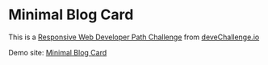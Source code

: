 # Minimal Blog Card

This is a [Responsive Web Developer Path Challenge](https://devchallenges.io/challenge/minimal-blog-card) from [deveChallenge.io](https://devchallenges.io)

Demo site: [Minimal Blog Card](https://alberto-rj.github.io/minimal-blog-card/index.html)